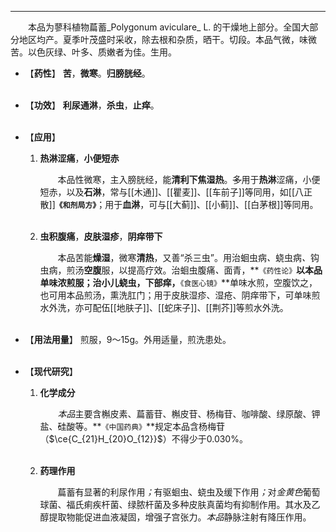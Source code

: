---
&emsp;&emsp;本品为蓼科植物萹蓄_Polygonum aviculare_ L. 的干燥地上部分。全国大部分地区均产。夏季叶茂盛时采收，除去根和杂质，晒干。切段。本品气微，味微苦。以色灰绿、叶多、质嫩者为佳。生用。

- 【**药性**】
	**苦**，**微寒**。**归膀胱经**。<br></br>

- 【**功效**】
	**利尿通淋**，**杀虫**，**止痒**。<br></br>

- 【**应用**】
	1. **热淋涩痛**，**小便短赤**
		
		&emsp;&emsp;本品性微寒，主入膀胱经，能**清利下焦湿热**。~~多~~用于**热淋**涩痛，小便短赤，以及**石淋**，常与[[木通]]、[[瞿麦]]、[[车前子]]等同用，如[[八正散]]**`《和剂局方》`**；用于**血淋**，可与[[大蓟]]、[[小蓟]]、[[白茅根]]等同用。<br></br>
	
	2. **虫积腹痛**，**皮肤湿疹**，**阴痒带下**
		
		&emsp;&emsp;本品苦能**燥湿**，微寒**清热**，又善“杀三虫”。用治蛔虫病<dfn>、</dfn>蛲虫病<dfn>、</dfn>钩虫病，煎汤**空腹**服，以提高疗效。治蛔虫腹痛<dfn>、</dfn>面青，**`《药性论》`**以本品单味浓煎服；治小儿蛲虫，下部痒，**`《食医心镜》`**单味水煎，空腹饮之，也可用本品煎汤，熏洗肛门；用于皮肤湿疹、湿疮、阴痒带下，可单味煎水外洗，亦可配伍[[地肤子]]、[[蛇床子]]、[[荆芥]]等煎水外洗。<br></br>

- 【**用法用量**】
	煎服，9～15g。外用适量，煎洗患处。<br></br>

- 【**现代研究**】
	1. **化学成分**
		
		&emsp;&emsp;<dfn>本品</dfn>主要含槲皮素、萹蓄苷、槲皮苷、杨梅苷、咖啡酸、绿原酸、钾盐、硅酸等。**`《中国药典》`**规定本品含杨梅苷（$\ce{C_{21}H_{20}O_{12}}$）不得少于0.030%。<br></br>
	
	2. **药理作用**
		
		&emsp;&emsp;萹蓄有显著的利尿作用<dfn>；</dfn>有驱蛔虫、蛲虫及缓下作用<dfn>；</dfn>对<dfn>金黄色</dfn>葡萄球菌、福氏痢疾杆菌、绿脓杆菌及多种皮肤真菌均有抑制作用。其水及乙醇提取物能促进血液凝固，增强子宫张力。<dfn>本品</dfn>静脉注射有降压作用。